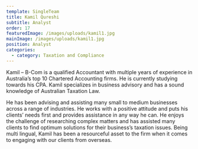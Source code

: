 ```yaml
---
template: SingleTeam
title: Kamil Qureshi
subtitle: Analyst
order: 17
featuredImage: /images/uploads/kamil1.jpg
mainImage: /images/uploads/kamil1.jpg
position: Analyst
categories:
  - category: Taxation and Compliance
---
```


Kamil – B-Com is a qualified Accountant with multiple years of experience in Australia’s top 10 Chartered Accounting firms. He is currently studying towards his CPA. Kamil specializes in business advisory and has a sound knowledge of Australian Taxation Law.

He has been advising and assisting many small to medium businesses across a range of industries. He works with a positive attitude and puts his clients’ needs first and provides assistance in any way he can. He enjoys the challenge of researching complex matters and has assisted many clients to find optimum solutions for their business’s taxation issues. Being multi lingual, Kamil has been a resourceful asset to the firm when it comes to engaging with our clients from overseas.
